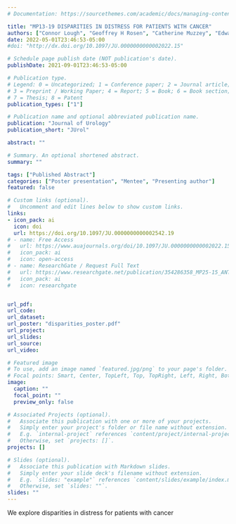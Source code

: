 ```yaml
---
# Documentation: https://sourcethemes.com/academic/docs/managing-content/

title: "MP13-19 DISPARITIES IN DISTRESS FOR PATIENTS WITH CANCER"
authors: ["Connor Lough", "Geoffrey H Rosen", "Catherine Muzzey", "Edward Johnson",  "Katie S Murray"]
date: 2022-05-01T23:46:53-05:00
#doi: "http://dx.doi.org/10.1097/JU.0000000000002022.15"

# Schedule page publish date (NOT publication's date).
publishDate: 2021-09-01T23:46:53-05:00

# Publication type.
# Legend: 0 = Uncategorized; 1 = Conference paper; 2 = Journal article;
# 3 = Preprint / Working Paper; 4 = Report; 5 = Book; 6 = Book section;
# 7 = Thesis; 8 = Patent
publication_types: ["1"]

# Publication name and optional abbreviated publication name.
publication: "Journal of Urology"
publication_short: "JUrol"

abstract: ""

# Summary. An optional shortened abstract.
summary: ""

tags: ["Published Abstract"]
categories: ["Poster presentation", "Mentee", "Presenting author"]
featured: false

# Custom links (optional).
#   Uncomment and edit lines below to show custom links.
links:
- icon_pack: ai
  icon: doi
  url: https://doi.org/10.1097/JU.0000000000002542.19
# - name: Free Access
#   url: https://www.auajournals.org/doi/10.1097/JU.0000000000002022.15
#   icon_pack: ai
#   icon: open-access
# - name: ResearchGate / Request Full Text
#   url: https://www.researchgate.net/publication/354286358_MP25-15_ANTIMICROBIAL_SELECTION_FOR_TRANSURETHRAL_PROCEDURE_PROPHYLAXIS_ACROSS_THE_UNITED_STATES_A_STATE-BY-STATE_SURVEY_OF_ANTIBIOGRAMS
#   icon_pack: ai
#   icon: researchgate


url_pdf:
url_code:
url_dataset:
url_poster: "disparities_poster.pdf"
url_project:
url_slides:
url_source:
url_video:

# Featured image
# To use, add an image named `featured.jpg/png` to your page's folder.
# Focal points: Smart, Center, TopLeft, Top, TopRight, Left, Right, BottomLeft, Bottom, BottomRight.
image:
  caption: ""
  focal_point: ""
  preview_only: false

# Associated Projects (optional).
#   Associate this publication with one or more of your projects.
#   Simply enter your project's folder or file name without extension.
#   E.g. `internal-project` references `content/project/internal-project/index.md`.
#   Otherwise, set `projects: []`.
projects: []

# Slides (optional).
#   Associate this publication with Markdown slides.
#   Simply enter your slide deck's filename without extension.
#   E.g. `slides: "example"` references `content/slides/example/index.md`.
#   Otherwise, set `slides: ""`.
slides: ""
---
```


We explore disparities in distress for patients with cancer
